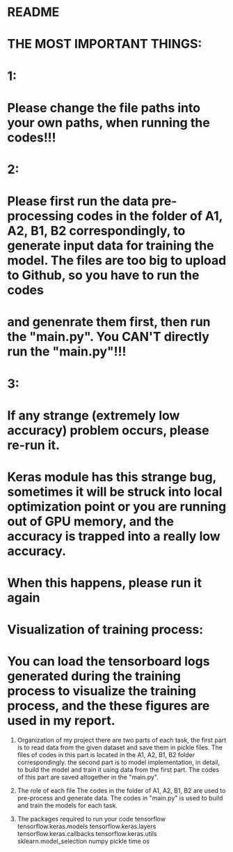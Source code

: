 # README

# THE MOST IMPORTANT THINGS:
#   1:
#       Please change the file paths into your own paths, when running the codes!!!
#   2:
#       Please first run the data pre-processing codes in the folder of A1, A2, B1, B2 correspondingly, to generate input data for training the model. The files are too big to upload to Github, so you have to run the codes 
#       and genenrate them first, then run the "main.py". You CAN'T directly run the "main.py"!!!
#   3:
#       If any strange (extremely low accuracy) problem occurs, please re-run it. 
#       Keras module has this strange bug, sometimes it will be struck into local optimization point or you are running out of GPU memory, and the accuracy is trapped into a really low accuracy.
#       When this happens, please run it again


# Visualization of training process:
#   You can load the tensorboard logs generated during the training process to visualize the training process, and the these figures are used in my report.


1. Organization of my project
    there are two parts of each task, 
    the first part is to read data from the given dataset and save them in pickle files. The files of codes in this part is located in the A1, A2, B1, B2 folder correspondingly.
    the second part is to model implementation, in detail, to build the model and train it using data from the first part. The codes of this part are saved altogether in the "main.py".
    
2. The role of each file
    The codes in the folder of A1, A2, B1, B2 are used to pre-process and generate data.
    The codes in "main.py" is used to build and train the models for each task.
    
3. The packages required to run your code
    tensorflow
    tensorflow.keras.models
    tensorflow.keras.layers
    tensorflow.keras.callbacks
    tensorflow.keras.utils
    sklearn.model_selection
    numpy 
    pickle
    time
    os